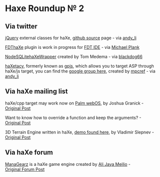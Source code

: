 [_template]: ../templates/roundup.html
# Haxe Roundup № 2

## Via twitter
[jQuery][link 1] external classes for haXe, [github source][link 2] page - via [andy_li][link 3]

[FDThaXe][link 4] plugin is work in progress for [FDT IDE][link 5] - via [Michael Plank][link 6]

[NodeSQLitehaXeWrapper][link 7] created by Tom Medema - via [blackdog66][link 8]

[haXetacy][link 9], formerly known as [gpjs][link 10], which allows you to target ASP through haXe/js target, you can find the [google group here][link 11], created by [mpcref][link 12] - via [andy_li][link 13]

## Via haXe mailing list
haXe/cpp target may work now on [Palm webOS][link 14], by Joshua Granick - [Original Post][link 15]

Want to know how to override a function and keep the arguments? - [Original Post][link 16]

3D Terrain Engine written in haXe, [demo found here][link 17], by Vladimir Slepnev - [Original Post][link 18]

## Via haXe forum
[ManaGearz][link 19] is a haXe game engine created by [Ali Jaya Meilio][link 20] - [Original Forum Post][link 21]

[link 1]: http://jquery.com/ "jQuery"
[link 2]: http://github.com/andyli/jQueryExternForHaxe/tree/master/jQueryPlugins/jQueryTools/ "jQuery external haXe classes"
[link 3]: https://twitter.com/andy_li "@andy_li"
[link 4]: https://twitter.com/FDThaXe "@FDThaXe"
[link 5]: http://www.fdt.powerflasher.com/developer-tools/fdt/home/ "Pure Coding Comfort"
[link 6]: https://twitter.com/Michael_Plank "@Michael_Plank"
[link 7]: http://github.com/tommedema/NodeSQLiteHaxeWrapper "haXe/node.js SQLite wrapper - github"
[link 8]: http://twitter.com/blackdog66 "@blackdog66"
[link 9]: http://code.google.com/p/haxetacy/ "haxetacy"
[link 10]: http://code.google.com/p/gpjs/ "gpjs"
[link 11]: http://groups.google.com/group/haxetacy?pli=1 "haXetacy Google Group"
[link 12]: http://code.google.com/u/mpcref/ "mpcref - Google Code"
[link 13]: https://twitter.com/andy_li "@andy_li"
[link 14]: http://en.wikipedia.org/wiki/WebOS "Wiki Palm webOS"
[link 15]: http://haxe.1354130.n2.nabble.com/I-am-close-to-porting-NME-and-HXCPP-to-Palm-webOS-Could-anyone-help-me-with-a-couple-last-things-td5281318.html#a5281318 "haXe/cpp to Palm WebOS"
[link 16]: http://haxe.1354130.n2.nabble.com/override-function-and-keep-arguments-td5284687.html#a5284687 "Override function and keep arguments"
[link 17]: http://kosmosnimki.ru/3d/index.html?x=5123012&amp;y=5207341 "3D Terrain Engine"
[link 18]: http://haxe.1354130.n2.nabble.com/3d-terrain-engine-in-haXe-td5287023.html#a5287023 "3D Terrain Engine"
[link 19]: https://code.google.com/p/managearz/ "ManaGearz haXe game engine - Google Code"
[link 20]: http://twitter.com/alijaya "@alijaya"
[link 21]: http://haxe.org/forum/thread/1990 "ManaGearz haXe game engine - haXe Forum"


